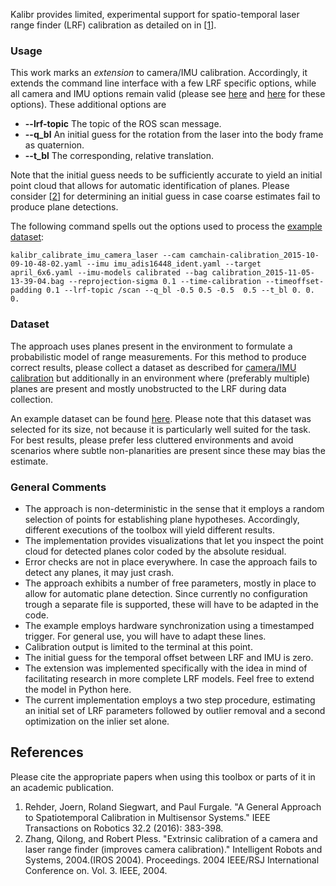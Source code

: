 Kalibr provides limited, experimental support for spatio-temporal laser range finder (LRF) calibration as detailed on in [[1](#references)].

### Usage
This work marks an _extension_ to camera/IMU calibration. Accordingly, it extends the command line interface with a few LRF specific options, while all camera and IMU options remain valid (please see [here](Multi-IMU-and-IMU-intrinsic-calibration#3-running-the-calibration) and [here](Camera-IMU-calibration#3-running-the-calibration) for these options).
These additional options are
* **--lrf-topic** The topic of the ROS scan message.
* **--q_bl** An initial guess for the rotation from the laser into the body frame as quaternion.
* **--t_bl** The corresponding, relative translation.

Note that the initial guess needs to be sufficiently accurate to yield an initial point cloud that allows for automatic identification of planes. Please consider [[2](#references)] for determining an initial guess in case coarse estimates fail to produce plane detections.

The following command spells out the options used to process the [example dataset](#dataset):
```
kalibr_calibrate_imu_camera_laser --cam camchain-calibration_2015-10-09-10-48-02.yaml --imu imu_adis16448_ident.yaml --target april_6x6.yaml --imu-models calibrated --bag calibration_2015-11-05-13-39-04.bag --reprojection-sigma 0.1 --time-calibration --timeoffset-padding 0.1 --lrf-topic /scan --q_bl -0.5 0.5 -0.5  0.5 --t_bl 0. 0. 0.
```

### Dataset
The approach uses planes present in the environment to formulate a probabilistic model of range measurements. For this method to produce correct results, please collect a dataset as described for [camera/IMU calibration](Camera-IMU-calibration#2-collect-images) but additionally in an environment where (preferably multiple) planes are present and mostly unobstructed to the LRF during data collection.

An example dataset can be found [here](https://drive.google.com/file/d/0B4rISk5dxJScOEhXQ3loMUw1SGM/view?usp=sharing). Please note that this dataset was selected for its size, not because it is particularly well suited for the task. For best results, please prefer less cluttered environments and avoid scenarios where subtle non-planarities are present since these may bias the estimate.

### General Comments
* The approach is non-deterministic in the sense that it employs a random selection of points for establishing plane hypotheses. Accordingly, different executions of the toolbox will yield different results.
* The implementation provides visualizations that let you inspect the point cloud for detected planes color coded by the absolute residual.
* Error checks are not in place everywhere. In case the approach fails to detect any planes, it may just crash.
* The approach exhibits a number of free parameters, mostly in place to allow for automatic plane detection. Since currently no configuration trough a separate file is supported, these will have to be adapted in the code.
* The example employs hardware synchronization using a timestamped trigger. For general use, you will have to adapt these lines.
* Calibration output is limited to the terminal at this point.
* The initial guess for the temporal offset between LRF and IMU is zero.
* The extension was implemented specifically with the idea in mind of facilitating research in more complete LRF models. Feel free to extend the model in Python here. 
* The current implementation employs a two step procedure, estimating an initial set of LRF parameters followed by outlier removal and a second optimization on the inlier set alone. 

## References
Please cite the appropriate papers when using this toolbox or parts of it in an academic publication.

1. <a name="general2016"></a>Rehder, Joern, Roland Siegwart, and Paul Furgale. "A General Approach to Spatiotemporal Calibration in Multisensor Systems." IEEE Transactions on Robotics 32.2 (2016): 383-398.
1. <a name="extrinsic2004"></a>Zhang, Qilong, and Robert Pless. "Extrinsic calibration of a camera and laser range finder (improves camera calibration)." Intelligent Robots and Systems, 2004.(IROS 2004). Proceedings. 2004 IEEE/RSJ International Conference on. Vol. 3. IEEE, 2004.